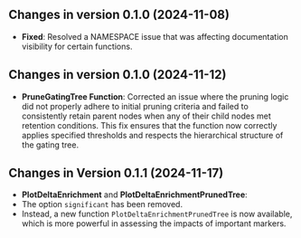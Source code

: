## Changes in version 0.1.0 (2024-11-08)

- **Fixed**: Resolved a NAMESPACE issue that was affecting documentation visibility for certain functions.

## Changes in version 0.1.0 (2024-11-12)

- **PruneGatingTree Function**: Corrected an issue where the pruning logic did not properly adhere to initial pruning criteria and failed to consistently retain parent nodes when any of their child nodes met retention conditions. This fix ensures that the function now correctly applies specified thresholds and respects the hierarchical structure of the gating tree.


## Changes in Version 0.1.1 (2024-11-17)

- **PlotDeltaEnrichment** and **PlotDeltaEnrichmentPrunedTree**: 
- The option `significant` has been removed.
- Instead, a new function `PlotDeltaEnrichmentPrunedTree` is now available, which is more powerful in assessing the impacts of important markers.